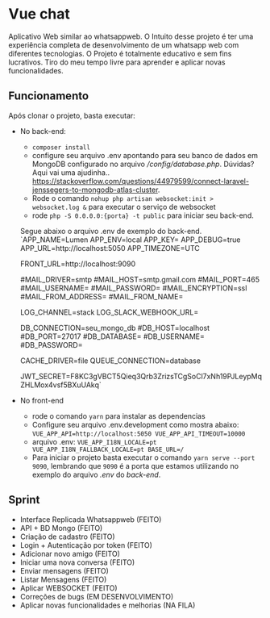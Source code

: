 # Vue chat
Aplicativo Web similar ao whatsappweb. O Intuito desse projeto é ter uma experiência completa de desenvolvimento de um whatsapp web com diferentes tecnologias. O Projeto é totalmente educativo e sem fins lucrativos. Tiro do meu tempo livre para aprender e aplicar novas funcionalidades.

## Funcionamento
Após clonar o projeto, basta executar:
- No back-end:
    * `composer install`
    * configure seu arquivo .env apontando para seu banco de dados em MongoDB configurado no arquivo */config/database.php*. Dúvidas? Aqui vai uma ajudinha.. https://stackoverflow.com/questions/44979599/connect-laravel-jenssegers-to-mongodb-atlas-cluster.
    * Rode o comando `nohup php artisan websocket:init > websocket.log &` para executar o serviço de websocket
    * rode `php -S 0.0.0.0:{porta} -t public` para iniciar seu back-end.

    Segue abaixo o arquivo .env de exemplo do back-end.
    `APP_NAME=Lumen
    APP_ENV=local
    APP_KEY=
    APP_DEBUG=true
    APP_URL=http://localhost:5050
    APP_TIMEZONE=UTC

    FRONT_URL=http://localhost:9090

    #MAIL_DRIVER=smtp
    #MAIL_HOST=smtp.gmail.com
    #MAIL_PORT=465
    #MAIL_USERNAME=
    #MAIL_PASSWORD=
    #MAIL_ENCRYPTION=ssl
    #MAIL_FROM_ADDRESS=
    #MAIL_FROM_NAME=

    LOG_CHANNEL=stack
    LOG_SLACK_WEBHOOK_URL=

    DB_CONNECTION=seu_mongo_db
    #DB_HOST=localhost
    #DB_PORT=27017
    #DB_DATABASE=
    #DB_USERNAME=
    #DB_PASSWORD=

    CACHE_DRIVER=file
    QUEUE_CONNECTION=database

    JWT_SECRET=F8KC3gVBCT5Qieq3Qrb3ZrizsTCgSoCl7xNh19PJLeypMqZHLMox4vsf5BXuUAkq`

- No front-end
    * rode o comando `yarn` para instalar as dependencias
    * Configure seu arquivo .env.development como mostra abaixo:
    `VUE_APP_API=http://localhost:5050
    VUE_APP_API_TIMEOUT=10000`
    * arquivo .env:
    `VUE_APP_I18N_LOCALE=pt
    VUE_APP_I18N_FALLBACK_LOCALE=pt
    BASE_URL=/`
    * Para iniciar o projeto basta executar o comando `yarn serve --port 9090`, lembrando que `9090` é a porta que estamos utilizando no exemplo do arquivo *.env* do *back-end*.

## Sprint
- Interface Replicada Whatsappweb (FEITO)
- API + BD Mongo (FEITO)
- Criação de cadastro (FEITO)
- Login + Autenticação por token (FEITO)
- Adicionar novo amigo (FEITO)
- Iniciar uma nova conversa (FEITO)
- Enviar mensagens (FEITO)
- Listar Mensagens (FEITO)
- Aplicar WEBSOCKET (FEITO)
- Correções de bugs (EM DESENVOLVIMENTO)
- Aplicar novas funcionalidades e melhorias (NA FILA)


